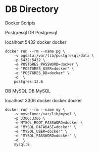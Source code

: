 # DB Directory
Docker Scripts

Postgresql
DB Postgresql

localhost 5432 docker docker

    docker run --rm --name pg \
        -v pgdata:/var/lib/postgresql/data \
        -p 5432:5432 \
        -e POSTGRES_PASSWORD=docker \
        -e "POSTGRES_USER=docker" \
        -e "POSTGRES_DB=docker" \
        -d  \
        postgres:12.6
DB MySQL
DB MySQL

localhost 3306 docker docker docker

    docker run --rm --name my \
        -v myvolume:/var/lib/mysql \
        -p 3306:3306 \
        -e MYSQL_ROOT_PASSWORD=docker \
        -e "MYSQL_DATABASE=docker" \
        -e "MYSQL_USER=docker" \
        -e "MYSQL_PASSWORD=docker" \
        -d  \
        mysql:8


